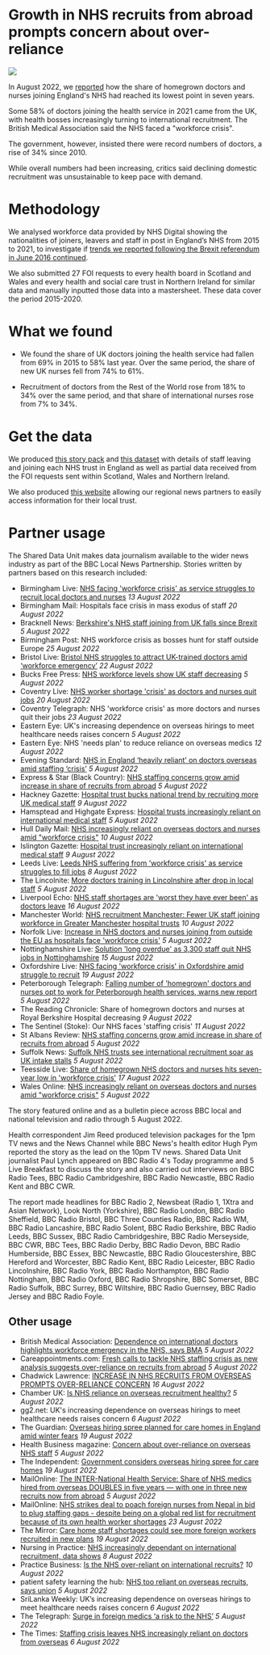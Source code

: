 # Growth in NHS recruits from abroad prompts concern about over-reliance

![](https://ichef.bbci.co.uk/news/1632/idt2/idt2/701196a5-a9a8-4ccc-b307-ea1560b3157d/image/816)

In August 2022, we [reported](https://www.bbc.co.uk/news/uk-61230287) how the share of homegrown doctors and nurses joining England's NHS had reached its lowest point in seven years.

Some 58% of doctors joining the health service in 2021 came from the UK, with health bosses increasingly turning to international recruitment.
The British Medical Association said the NHS faced a "workforce crisis". 

The government, however, insisted there were record numbers of doctors, a rise of 34% since 2010.

While overall numbers had been increasing, critics said declining domestic recruitment was unsustainable to keep pace with demand.

# Methodology

We analysed workforce data provided by NHS Digital showing the nationalities of joiners, leavers and staff in post in England’s NHS from 2015 to 2021, to investigate if [trends we reported following the Brexit referendum in June 2016 continued](https://www.bbc.co.uk/news/uk-england-41556997).

We also submitted 27 FOI requests to every health board in Scotland and Wales and every health and social care trust in Northern Ireland for similar data and manually inputted those data into a mastersheet. These data cover the period 2015-2020.

# What we found 

- We found the share of UK doctors joining the health service had fallen from 69% in 2015 to 58% last year.  Over the same period, the share of new UK nurses fell from 74% to 61%.

- Recruitment of doctors from the Rest of the World rose from 18% to 34% over the same period, and that share of international nurses rose from 7% to 34%.

# Get the data

We produced [this story pack](https://docs.google.com/document/d/1CEyPJaa_0jYeLY14QeYrQ7vischfdaNcUrQ99CyKBV4/edit?usp=sharing) and [this dataset](https://docs.google.com/spreadsheets/d/1GMCi3RKFy8yOzXobEzIf9d1dCNciS3FZDPXOg-IrkKA/edit?usp=sharing) with details of staff leaving and joining each NHS trust in England as well as partial data received from the FOI requests sent within Scotland, Wales and Northern Ireland.

We also produced [this website](https://nhsworkforce.github.io/getthedata/) allowing our regional news partners to easily access information for their local trust.

# Partner usage

The Shared Data Unit makes data journalism available to the wider news industry as part of the BBC Local News Partnership. Stories written by partners based on this research included:

- Birmingham Live: [NHS facing 'workforce crisis' as service struggles to recruit local doctors and nurses](https://www.birminghammail.co.uk/black-country/nhs-facing-workforce-crisis-service-24706258) *13 August 2022*
- Birmingham Mail: Hospitals face crisis in mass exodus of staff *20 August 2022*
- Bracknell News: [Berkshire's NHS staff joining from UK falls since Brexit](https://www.bracknellnews.co.uk/news/20604444.berkshires-nhs-staff-joining-uk-falls-since-brexit/) *5 August 2022*
- Birmingham Post: NHS workforce crisis as bosses hunt for staff outside Europe *25 August 2022*
- Bristol Live: [Bristol NHS struggles to attract UK-trained doctors amid ‘workforce emergency’](https://www.bristolpost.co.uk/news/bristol-news/bristol-nhs-struggles-attract-uk-7487716) *22 August 2022*
- Bucks Free Press: [NHS workforce levels show UK staff decreasing](https://www.bucksfreepress.co.uk/awards/bhsc-awards-2021/news/20602233.nhs-workforce-crisis/) *5 August 2022*
- Coventry Live: [NHS worker shortage 'crisis' as doctors and nurses quit jobs](https://www.coventrytelegraph.net/news/coventry-news/nhs-worker-shortage-crisis-doctors-24774303) *20 August 2022*
- Coventry Telegraph: NHS 'workforce crisis' as more doctors and nurses quit their jobs *23 August 2022*
- Eastern Eye: UK's increasing dependence on overseas hirings to meet healthcare needs raises concern *5 August 2022*
- Eastern Eye: NHS 'needs plan' to reduce reliance on overseas medics *12 August 2022*
- Evening Standard: [NHS in England ‘heavily reliant’ on doctors overseas amid staffing ‘crisis’](https://www.standard.co.uk/news/uk/nhs-overseas-recruits-staff-shortages-british-medical-association-b1016949.html) *5 August 2022*
- Express & Star (Black Country): [NHS staffing concerns grow amid increase in share of recruits from abroad](https://www.expressandstar.com/news/uk-news/2022/08/05/nhs-staffing-concerns-grow-amid-increase-in-share-of-recruits-from-abroad/) *5 August 2022*
- Hackney Gazette: [Hospital trust bucks national trend by recruiting more UK medical staff](https://www.hackneygazette.co.uk/news/share-of-uk-medical-staff-joining-increased-9193108) *9 August 2022*
- Hamsptead and Highgate Express: [Hospital trusts increasingly reliant on international medical staff](https://www.hamhigh.co.uk/news/share-of-uk-medical-staff-joining-decreased-9193014) *5 August 2022*
- Hull Daily Mail: [NHS increasingly reliant on overseas doctors and nurses amid "workforce crisis"](https://www.hulldailymail.co.uk/news/uk-world-news/nhs-increasingly-reliant-overseas-doctors-7442942) *10 August 2022*
- Islington Gazette: [Hospital trust increasingly reliant on international medical staff](https://www.islingtongazette.co.uk/news/share-of-uk-medical-staff-joining-decreased-9193036) *9 August 2022*
- Leeds Live: [Leeds NHS suffering from 'workforce crisis' as service struggles to fill jobs](https://www.leeds-live.co.uk/news/leeds-news/leeds-nhs-suffering-workforce-crisis-24682424) *8 August 2022*
- The Lincolnite: [More doctors training in Lincolnshire after drop in local staff](https://thelincolnite.co.uk/2022/08/more-doctors-training-in-lincolnshire-after-drop-in-local-staff/) *5 August 2022*
- Liverpool Echo: [NHS staff shortages are 'worst they have ever been' as doctors leave](https://www.liverpoolecho.co.uk/news/liverpool-news/nhs-staff-shortages-worst-ever-24765094) *16 August 2022*
- Manchester World: [NHS recruitment Manchester: Fewer UK staff joining workforce in Greater Manchester hospital trusts](https://www.manchesterworld.uk/news/nhs-recruitment-manchester-fewer-uk-staff-joining-workforce-in-greater-manchester-hospital-trusts-3799278) *10 August 2022*
- Norfolk Live: [Increase in NHS doctors and nurses joining from outside the EU as hospitals face 'workforce crisis'](https://www.norfolklive.co.uk/news/norfolk-news/nhs-workers-out-the-eu-7420102) *5 August 2022*
- Nottinghamshire Live: [Solution 'long overdue' as 3,300 staff quit NHS jobs in Nottinghamshire](https://www.nottinghampost.com/news/nottingham-news/solution-long-overdue-3300-staff-7457252) *15 August 2022*
- Oxfordshire Live: [NHS facing 'workforce crisis' in Oxfordshire amid struggle to recruit](https://www.oxfordshirelive.co.uk/news/oxfordshire-news/nhs-facing-workforce-crisis-oxfordshire-7479673) *19 August 2022*
- Peterborough Telegraph: [Falling number of 'homegrown' doctors and nurses opt to work for Peterborough health services, warns new report](https://www.peterboroughtoday.co.uk/news/people/falling-number-of-homegrown-doctors-and-nurses-opt-to-work-for-peterborough-health-services-warns-new-report-3794302) *5 August 2022*
- The Reading Chronicle: Share of homegrown doctors and nurses at Royal Berkshire Hospital decreasing *9 August 2022*
- The Sentinel (Stoke): Our NHS faces 'staffing crisis' *11 August 2022*
- St Albans Review: [NHS staffing concerns grow amid increase in share of recruits from abroad](https://www.stalbansreview.co.uk/news/national/20604035.nhs-staffing-concerns-grow-amid-increase-share-recruits-abroad/) *5 August 2022*
- Suffolk News: [Suffolk NHS trusts see international recruitment soar as UK intake stalls](https://www.suffolknews.co.uk/bury-st-edmunds/news/nhs-trusts-see-international-recruitment-soar-9267237/) *5 August 2022*
- Teesside Live: [Share of homegrown NHS doctors and nurses hits seven-year low in 'workforce crisis'](https://www.gazettelive.co.uk/news/teesside-news/share-homegrown-nhs-doctors-nurses-24770618) *17 August 2022*
- Wales Online: [NHS increasingly reliant on overseas doctors and nurses amid "workforce crisis"](https://www.walesonline.co.uk/news/uk-news/nhs-increasingly-reliant-overseas-doctors-24713931) *5 August 2022*

The story featured online and as a bulletin piece across BBC local and national television and radio through 5 August 2022.

Health correspondent Jim Reed produced television packages for the 1pm TV news and the News Channel while BBC News's health editor Hugh Pym reported the story as the lead on the 10pm TV news. Shared Data Unit journalist Paul Lynch appeared on BBC Radio 4's Today programme and 5 Live Breakfast to discuss the story and also carried out interviews on BBC Radio Tees, BBC Radio Cambridgeshire, BBC Radio Newcastle, BBC Radio Kent and BBC CWR.

The report made headlines for BBC Radio 2, Newsbeat (Radio 1, 1Xtra and Asian Network), Look North (Yorkshire), BBC Radio London, BBC Radio Sheffield, BBC Radio Bristol, BBC Three Counties Radio, BBC Radio WM, BBC Radio Lancashire, BBC Radio Solent, BBC Radio Berkshire, BBC Radio Leeds, BBC Sussex, BBC Radio Cambridgeshire, BBC Radio Merseyside, BBC CWR, BBC Tees, BBC Radio Derby, BBC Radio Devon, BBC Radio Humberside, BBC Essex, BBC Newcastle, BBC Radio Gloucestershire, BBC Hereford and Worcester, BBC Radio Kent, BBC Radio Leicester, BBC Radio Lincolnshire, BBC Radio York, BBC Radio Northampton, BBC Radio Nottingham, BBC Radio Oxford, BBC Radio Shropshire, BBC Somerset, BBC Radio Suffolk, BBC Surrey, BBC Wiltshire, BBC Radio Guernsey, BBC Radio Jersey and BBC Radio Foyle.

## Other usage


- British Medical Association: [Dependence on international doctors highlights workforce emergency in the NHS, says BMA](https://www.bma.org.uk/bma-media-centre/dependence-on-international-doctors-highlights-workforce-emergency-in-the-nhs-says-bma) *5 August 2022*
- Careappointments.com: [Fresh calls to tackle NHS staffing crisis as new analysis suggests over-reliance on recruits from abroad](https://careappointments.com/care-news/england/183650/fresh-calls-to-tackle-nhs-staffing-crisis-as-new-analysis-suggests-over-reliance-on-recruits-from-abroad/) *5 August 2022*
- Chadwick Lawrence: [INCREASE IN NHS RECRUITS FROM OVERSEAS PROMPTS OVER-RELIANCE CONCERN](https://www.chadwicklawrence.co.uk/legal-news/increase-nhs-recruits-overseas-prompts-reliance-concern/) *16 August 2022*
- Chamber UK: [Is NHS reliance on overseas recruitment healthy?](https://chamberuk.com/nhs-reliance-on-overseas-recruitment/) *5 August 2022*
- gg2.net: UK's increasing dependence on overseas hirings to meet healthcare needs raises concern *6 August 2022*
- The Guardian: [Overseas hiring spree planned for care homes in England amid winter fears](https://www.theguardian.com/society/2022/aug/19/overseas-hiring-spree-planned-for-care-homes-in-england-amid-winter-fears) *19 August 2022*
- Health Business magazine: [Concern about over-reliance on overseas NHS staff](https://healthbusinessuk.net/news/05082022/concern-about-over-reliance-overseas-nhs-staff) *5 August 2022*
- The Independent: [Government considers overseas hiring spree for care homes](https://www.independent.co.uk/news/uk/steve-barclay-nhs-employers-department-of-health-and-social-care-philippines-b2148197.html) *19 August 2022*
- MailOnline: [The INTER-National Health Service: Share of NHS medics hired from overseas DOUBLES in five years — with one in three new recruits now from abroad](https://www.dailymail.co.uk/health/article-11084297/The-INTER-National-Health-Service-NHS-hiring-QUADRUPLE-number-foreign-doctors-nurses.html) *5 August 2022*
- MailOnline: [NHS strikes deal to poach foreign nurses from Nepal in bid to plug staffing gaps - despite being on a global red list for recruitment because of its own health worker shortages](https://www.dailymail.co.uk/health/article-11137151/Experts-slam-unethical-NHS-plan-poach-foreign-nurses-Nepal.html) *23 August 2022*
- The Mirror: [Care home staff shortages could see more foreign workers recruited in new plans](https://www.mirror.co.uk/news/politics/care-home-staff-shortages-could-27779413) *19 August 2022*
- Nursing in Practice: [NHS increasingly dependant on international recruitment, data shows](https://www.nursinginpractice.com/latest-news/nhs-increasingly-dependant-on-international-recruitment-data-shows/) *8 August 2022*
- Practice Business: [Is the NHS over-reliant on international recruits?](https://practicebusiness.co.uk/is-the-nhs-over-reliant-on-international-recruits) *10 August 2022*
- patient safety learning the hub: [NHS too reliant on overseas recruits, says union](https://www.pslhub.org/blogs/entry/4101-nhs-too-reliant-on-overseas-recruits-says-union/) *5 August 2022*
- SriLanka Weekly: UK’s increasing dependence on overseas hirings to meet healthcare needs raises concern *6 August 2022*
- The Telegraph: [Surge in foreign medics ‘a risk to the NHS’](https://www.telegraph.co.uk/news/2022/08/05/over-reliance-foreign-medics-risk-nhs/) *5 August 2022*
- The Times: [Staffing crisis leaves NHS increasingly reliant on doctors from overseas](https://www.thetimes.co.uk/article/staffing-crisis-leaves-nhs-increasingly-reliant-on-doctors-from-overseas-h9hr06b85) *6 August 2022*
